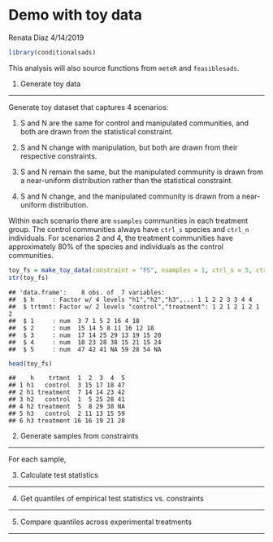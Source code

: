 Demo with toy data
================
Renata Diaz
4/14/2019

``` r
library(conditionalsads)
```

This analysis will also source functions from `meteR` and `feasiblesads`.

1. Generate toy data
--------------------

Generate toy dataset that captures 4 scenarios:

1.  S and N are the same for control and manipulated communities, and both are drawn from the statistical constraint.

2.  S and N change with manipulation, but both are drawn from their respective constraints.

3.  S and N remain the same, but the manipulated community is drawn from a near-uniform distribution rather than the statistical constraint.

4.  S and N change, and the manipulated community is drawn from a near-uniform distribution.

Within each scenario there are `nsamples` communities in each treatment group. The control communities always have `ctrl_s` species and `ctrl_n` individuals. For scenarios 2 and 4, the treatment communities have approximately 80% of the species and individuals as the control communities.

``` r
toy_fs = make_toy_data(constraint = "FS", nsamples = 1, ctrl_s = 5, ctrl_n = 100)
str(toy_fs)
```

    ## 'data.frame':    8 obs. of  7 variables:
    ##  $ h     : Factor w/ 4 levels "h1","h2","h3",..: 1 1 2 2 3 3 4 4
    ##  $ trtmnt: Factor w/ 2 levels "control","treatment": 1 2 1 2 1 2 1 2
    ##  $ 1     : num  3 7 1 5 2 16 4 18
    ##  $ 2     : num  15 14 5 8 11 16 12 18
    ##  $ 3     : num  17 14 25 29 13 19 15 20
    ##  $ 4     : num  18 23 28 38 15 21 15 24
    ##  $ 5     : num  47 42 41 NA 59 28 54 NA

``` r
head(toy_fs)
```

    ##    h    trtmnt  1  2  3  4  5
    ## 1 h1   control  3 15 17 18 47
    ## 2 h1 treatment  7 14 14 23 42
    ## 3 h2   control  1  5 25 28 41
    ## 4 h2 treatment  5  8 29 38 NA
    ## 5 h3   control  2 11 13 15 59
    ## 6 h3 treatment 16 16 19 21 28

2. Generate samples from constraints
------------------------------------

For each sample,

3. Calculate test statistics
----------------------------

4. Get quantiles of empirical test statistics vs. constraints
-------------------------------------------------------------

5. Compare quantiles across experimental treatments
---------------------------------------------------
